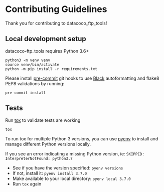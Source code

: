 # Contributing Guidelines

Thank you for contributing to datacoco_ftp_tools!
  
## Local development setup

datacoco-ftp_tools requires Python 3.6+

```
python3 -m venv venv
source venv/bin/activate
python -m pip install -r requirements.txt

```

Please install [pre-commit](https://pre-commit.com) git hooks to use [Black](https://black.readthedocs.io/en/stable/) autoformatting and flake8 PEP8 validations by running:

```
pre-commit install

```

## Tests
Run [tox](https://tox.readthedocs.io/en/latest/) to validate tests are working

```
tox
```

To run tox for multiple Python 3 versions, you can use [pyenv](https://github.com/pyenv/pyenv) to install and manage different Python versions locally.

If you see an error indicating a missing Python version, ie:
`SKIPPED: InterpreterNotFound: python3.7`

- See if you have the version specified: `pyenv versions`
- If not, install it: `pyenv install 3.7.0`
- Make available to your local directory: `pyenv local 3.7.0`
- Run `tox` again